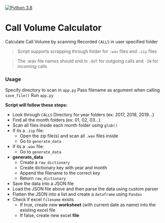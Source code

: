 [![Python 3.8](https://img.shields.io/badge/Python-3.8-blue.svg)](https://www.python.org/downloads/release/python-38/)

# Call Volume Calculator
Calculate Call Volume by scanning Recorded `CALLS` in user specified folder

> Script supports scrapping through folder for `.wav` files and `.zip` files

> The .wav file names should end in `-OUT` for outgoing calls and `-IN` for incoming calls

### Usage

Specify directory to scan in `app.py`
Pass filename as argument when calling `save_file()`
Run `app.py`

**Script will follow these steps:**

- Look through `CALLS` Directory for year folders (ex: 2017, 2018, 2019...)
- Find all the month folders (ex: 01, 02, 03...)
- Scan all files inside each month folder using `glob()`
- If its a `.zip` file:
    - Open the zip file(s) and scan all `.wav` files inside
    - Go to `generate_data`
- If its a `.wav` file:
    - Go to `generate_data`
- **generate_data**
    - Create a `raw_dictionary` 
    - Create dictionary key with year and month 
    - Append the filename to the correct key
    - Return `raw_dictionary`
- Save the data into a JSON file
- Load the JSON file above and then parse the data using custom parser
- Flatten the JSON into a list and create a `dataframe` using `Pandas`
- Check if excel `filename` exists
    - If true, create new **worksheet** (with current date as name) into the existing excel file
    - If false, create new excel **file**